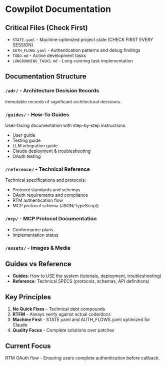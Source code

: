 # Cowpilot Documentation

## Critical Files (Check First)

- `STATE.yaml` - Machine-optimized project state (CHECK FIRST EVERY SESSION)
- `AUTH_FLOWS.yaml` - Authentication patterns and debug findings
- `TODO.md` - Active development tasks
- `LONGRUNNING_TASKS.md` - Long-running task implementation

## Documentation Structure

### `/adr/` - Architecture Decision Records
Immutable records of significant architectural decisions.

### `/guides/` - How-To Guides
User-facing documentation with step-by-step instructions:
- User guide
- Testing guide  
- LLM integration guide
- Claude deployment & troubleshooting
- OAuth testing

### `/reference/` - Technical Reference
Technical specifications and protocols:
- Protocol standards and schemas
- OAuth requirements and compliance
- RTM authentication flow
- MCP protocol schema (JSON/TypeScript)

### `/mcp/` - MCP Protocol Documentation
- Conformance plans
- Implementation status

### `/assets/` - Images & Media

## Guides vs Reference

- **Guides**: How to USE the system (tutorials, deployment, troubleshooting)
- **Reference**: Technical SPECS (protocols, schemas, API definitions)

## Key Principles

1. **No Quick Fixes** - Technical debt compounds
2. **RTFM** - Always verify against actual code/docs
3. **Machine First** - STATE.yaml and AUTH_FLOWS.yaml optimized for Claude
4. **Quality Focus** - Complete solutions over patches

## Current Focus

RTM OAuth flow - Ensuring users complete authentication before callback.
